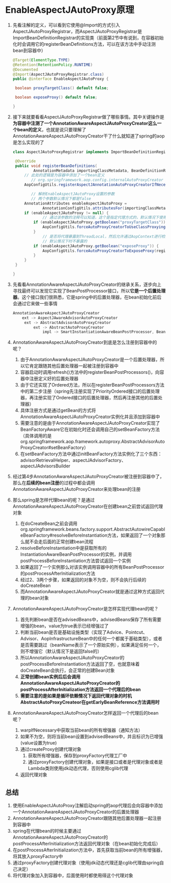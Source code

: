 # EnableAspectJAutoProxy原理

1. 先看注解的定义，可以看到它使用@Import的方式引入AspectJAutoProxyRegistrar，而AspectJAutoProxyRegistrar是ImportBeanDefinitionRegistrar的实现类（前面第2节中有说到，在容器初始化时会调用它的registerBeanDefinitions方法，可以在该方法中手动注测bean到容器中）

   ```java
   @Target(ElementType.TYPE)
   @Retention(RetentionPolicy.RUNTIME)
   @Documented
   @Import(AspectJAutoProxyRegistrar.class)
   public @interface EnableAspectJAutoProxy {
   
   	boolean proxyTargetClass() default false;
   
   	boolean exposeProxy() default false;
   
   }
   ```

2. 接下来就要看看AspectJAutoProxyRegistrar做了哪些事情。其中关键操作是**为容器中注测了一个AnnotationAwareAspectJAutoProxyCreator这么一个bean的定义**，也就是说只要理解了AnnotationAwareAspectJAutoProxyCreator干了什么就知道了spring的aop是怎么实现的了

   ```java
   class AspectJAutoProxyRegistrar implements ImportBeanDefinitionRegistrar {
   
   	@Override
   	public void registerBeanDefinitions(
   			AnnotationMetadata importingClassMetadata, BeanDefinitionRegistry registry) {
   		// 此处的逻辑是为容器中添加了一个bean定义
           // org.springframework.aop.config.internalAutoProxyCreator = AnnotationAwareAspectJAutoProxyCreator.class
   		AopConfigUtils.registerAspectJAnnotationAutoProxyCreatorIfNecessary(registry);
   
           // 解析EnableAspectJAutoProxy设置的参数
           // 两个参数默认情况下都是false
   		AnnotationAttributes enableAspectJAutoProxy =
   				AnnotationConfigUtils.attributesFor(importingClassMetadata, EnableAspectJAutoProxy.class);
   		if (enableAspectJAutoProxy != null) {
                // 通过该参数的注释可以知道，这个是指定代理方式的，默认情况下使用jdk动态代理，为true时使用cglib代理
   			if (enableAspectJAutoProxy.getBoolean("proxyTargetClass")) {
   				AopConfigUtils.forceAutoProxyCreatorToUseClassProxying(registry);
   			}
                // 是否将代理暴露到ThreadLocal，然后允许通过AopContext进行检索
                // 默认情况下时不暴露的
   			if (enableAspectJAutoProxy.getBoolean("exposeProxy")) {
   				AopConfigUtils.forceAutoProxyCreatorToExposeProxy(registry);
   			}
   		}
   	}
   
   }
   ```

3. 先看看AnnotationAwareAspectJAutoProxyCreator的继承关系，逐步向上寻找最终可以发现它实现了BeanPostProcessor接口，所以**它是一个后置处理器**。这个接口我们很熟悉，它是spring中的后置处理器，在bean初始化前后会通过它来做一些事情

   ```java
   AnnotationAwareAspectJAutoProxyCreator
       ext -> AspectJAwareAdvisorAutoProxyCreator
       	ext -> AbstractAdvisorAutoProxyCreator
       		ext -> AbstractAutoProxyCreator
       			impl -> SmartInstantiationAwareBeanPostProcessor, BeanFactoryAware
   ```

4. AnnotationAwareAspectJAutoProxyCreator到底是怎么注册到容器中的呢？

   1. 由于AnnotationAwareAspectJAutoProxyCreator是一个后置处理器，所以它肯定跟随其他后置处理器一起被注册到容器中
   2. 容器启动时调用refresh()方法中的registerBeanPostProcessors()，向容器中注册定义好的后置处理器
   3. 由于它还实现了Ordered方法，所以在registerBeanPostProcessors方法中的第二步注册（spring先注册实现了PriorityOrdered接口的后置处理器，再注册实现了Ordered接口的后置处理器，然后再注册其他的后置处理器）
   4. 具体注册方式是通过getBean的方式将AnnotationAwareAspectJAutoProxyCreator实例化并且添加到容器中
   5. 需要注意的是由于AnnotationAwareAspectJAutoProxyCreator实现了BeanFactoryAware它在初始化时还会调用自己的setBeanFactory方法（具体调用的是org.springframework.aop.framework.autoproxy.AbstractAdvisorAutoProxyCreator#setBeanFactory）
   6. 在setBeanFactory方法中通过initBeanFactory方法实例化了三个东西：advisorRetrievalHelper、aspectJAdvisorFactory、aspectJAdvisorsBuilder

5. 经过第4步AnnotationAwareAspectJAutoProxyCreator被注册到容器中了，那么在**后续的bean注册**的过程中都会调用AnnotationAwareAspectJAutoProxyCreator来处理bean的注册

6. 那么spring是怎样代理bean的呢？是通过AnnotationAwareAspectJAutoProxyCreator在创建bean之前尝试返回代理对象

   1. 在doCreateBean之前会调用org.springframework.beans.factory.support.AbstractAutowireCapableBeanFactory#resolveBeforeInstantiation方法，如果返回了一个对象那么就不会走后面的正常创建bean流程
   2. resolveBeforeInstantiation中是获取所有的InstantiationAwareBeanPostProcessor的实例，并调用postProcessBeforeInstantiation方法尝试返回一个实例
   3. 如果返回了一个实例那么对该实例调用容器中的所有BeanPostProcessor的postProcessAfterInitialization方法
   4. 经过2、3两个步骤，如果返回的对象不为空，则不会执行后续的doCreateBean
   5. 而AnnotationAwareAspectJAutoProxyCreator就是通过这种方式返回代理的bean对象

7. AnnotationAwareAspectJAutoProxyCreator是怎样实现代理bean的呢？

   1. 首先判断bean是否在advisedBeans中，advisedBeans保存了所有需要增强的bean，value为true表示已经增强过了
   2. 判断当前bean是否是基础设施类型（实现了Advice、Pointcut、Advisor、AopInfrastructureBean中的任何一个都属于基础类型），或者是否需要跳过（beanName表示了一个原始实例），如果满足任何一个，则不增强它（默认情况下是返回false的）
   3. 所以AnnotationAwareAspectJAutoProxyCreator的postProcessBeforeInstantiation方法返回了空，也就意味着doCreateBean会执行，会正常的创建Bean对象
   4. **正常创建bean实例后后会调用AnnotationAwareAspectJAutoProxyCreator的postProcessAfterInitialization方法返回一个代理后的bean**
   5. **需要注意的是如果是循环依赖情况下返回代理对象的时机AbstractAutoProxyCreateor在getEarlyBeanReference方法调用时**

8. AnnotationAwareAspectJAutoProxyCreator怎样返回一个代理后的bean呢？

   1. warpIfNecessary中获取当前bean的所有增强器（通知方法）
   2. 如果不为空，则将当前bean设置到advisedBeans中，并且标识为已增强(value设置为true)
   3. 通过createProxy创建代理对象
      1. 获取所有增强器，保存到proxyFactory代理工厂中
      2. 通过proxyFactory创建代理对象，如果是接口或者是代理对象或者是Lambda类则使用jdk动态代理，否则使用cglib代理
   4. 返回代理对象

## 总结

1. 使用EnableAspectJAutoProxy注解启动spring的aop代理后会向容器中添加一个AnnotationAwareAspectJAutoProxyCreator的后置处理器
2. AnnotationAwareAspectJAutoProxyCreator跟随其他后置处理器一起注册到容器中
3. spring在代理bean的时候主要通过AnnotationAwareAspectJAutoProxyCreator的postProcessAfterInitialization方法返回代理对象（在bean初始化完成后）
4. 在postProcessAfterInitialization方法中，首先获取当前bean的所有增强器，将其放入proxyFactory中
5. 通过proxyFactory创建代理对象（使用jdk动态代理还是cglib代理由spring自己决定）
6. 将代理对象加入到容器中，后面使用时都使用得这个代理对象



